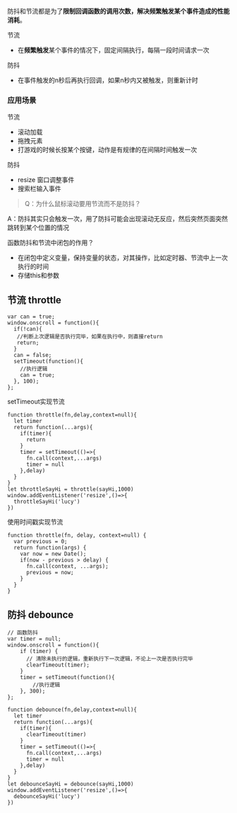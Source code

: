 防抖和节流都是为了**限制回调函数的调用次数，解决频繁触发某个事件造成的性能消耗**。

节流
- 在**频繁触发**某个事件的情况下，固定间隔执行，每隔一段时间请求一次

防抖
- 在事件触发的n秒后再执行回调，如果n秒内又被触发，则重新计时

### 应用场景
节流
  - 滚动加载
  - 拖拽元素
  - 打游戏的时候长按某个按键，动作是有规律的在间隔时间触发一次

防抖
  - resize 窗口调整事件
  - 搜索栏输入事件

> Q：为什么鼠标滚动要用节流而不是防抖？

A：防抖其实只会触发一次，用了防抖可能会出现滚动无反应，然后突然页面突然跳转到某个位置的情况


函数防抖和节流中闭包的作用？
- 在闭包中定义变量，保持变量的状态，对其操作，比如定时器、节流中上一次执行的时间
- 存储this和参数

## 节流 throttle
```JS
var can = true;
window.onscroll = function(){
  if(!can){
   //判断上次逻辑是否执行完毕，如果在执行中，则直接return
   return;
  }
  can = false;
  setTimeout(function(){
    //执行逻辑
    can = true;
  }, 100);
};
```
setTimeout实现节流
```JS
function throttle(fn,delay,context=null){
  let timer 
  return function(...args){
    if(timer){
      return
    }
    timer = setTimeout(()=>{
      fn.call(context,...args)
      timer = null
    },delay)
  }
}
let throttleSayHi = throttle(sayHi,1000)
window.addEventListener('resize',()=>{
  throttleSayHi('lucy')
})
```
使用时间戳实现节流
```JS
function throttle(fn, delay, context=null) {
  var previous = 0;
  return function(args) {
    var now = new Date();
    if(now - previous > delay) {
      fn.call(context, ...args);
      previous = now;
    }
  }
}
```
## 防抖 debounce
```JS
// 函数防抖
var timer = null;
window.onscroll = function(){
    if (timer) {
      // 清除未执行的逻辑，重新执行下一次逻辑，不论上一次是否执行完毕
      clearTimeout(timer);
    }
    timer = setTimeout(function(){
        //执行逻辑
    }, 300);
};
```
```JS
function debounce(fn,delay,context=null){
  let timer
  return function(...args){
    if(timer){
      clearTimeout(timer)
    }
    timer = setTimeout(()=>{
      fn.call(context,...args)
      timer = null
    },delay)
  }
}
let debounceSayHi = debounce(sayHi,1000)
window.addEventListener('resize',()=>{
  debounceSayHi('lucy')
})

```
